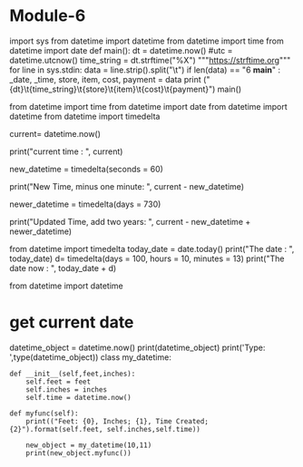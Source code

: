 # Module-6
import sys
from datetime import datetime
from datetime import time
from datetime import date
def main():
    dt = datetime.now()
   #utc = datetime.utcnow()
    time_string = dt.strftime("%X")
    """https://strftime.org"""
    for line in sys.stdin:
        data = line.strip().split("\t")
        if len(data) == "6 __main__" :
            _date, _time, store, item, cost, payment = data
            print ("{dt}\t{time_string}\t{store}\t{item}\t{cost}\t{payment}")
main()

from datetime import time
from datetime import date
from datetime import datetime
from datetime import timedelta

current= datetime.now()

print("current time : ", current)

new_datetime = timedelta(seconds = 60)

print("New Time, minus one minute: ", current - new_datetime)

newer_datetime = timedelta(days = 730)

print("Updated Time, add two years: ", current - new_datetime + newer_datetime)


from datetime import timedelta
today_date = date.today()
print("The date : ", today_date)
d= timedelta(days = 100, hours = 10, minutes = 13)
print("The date now : ", today_date + d) 

from datetime import datetime 
# get current date 
datetime_object = datetime.now() 
print(datetime_object) 
print('Type: ',type(datetime_object)) 
class my_datetime:

    def __init__(self,feet,inches):
        self.feet = feet
        self.inches = inches
        self.time = datetime.now()

    def myfunc(self):
        print(("Feet: {0}, Inches; {1}, Time Created; {2}").format(self.feet, self.inches,self.time))

        new_object = my_datetime(10,11)
        print(new_object.myfunc())
